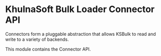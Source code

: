 
# KhulnaSoft Bulk Loader Connector API

Connectors form a pluggable abstraction that allows KSBulk to read and write to a variety of
backends.

This module contains the Connector API.
